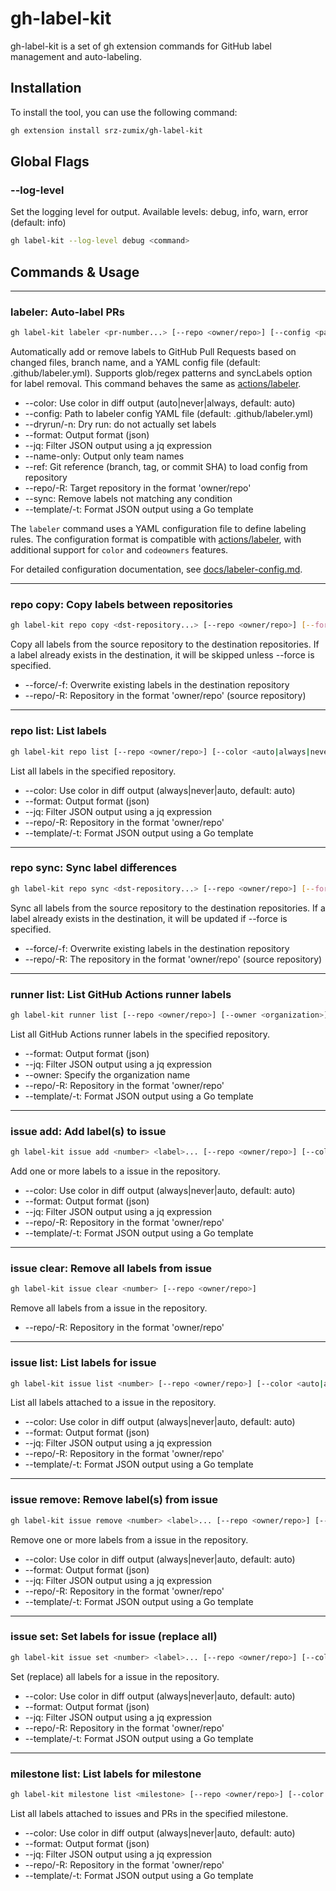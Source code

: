 # gh-label-kit

gh-label-kit is a set of gh extension commands for GitHub label management and auto-labeling.

## Installation

To install the tool, you can use the following command:

```sh
gh extension install srz-zumix/gh-label-kit
```

## Global Flags

### --log-level

Set the logging level for output. Available levels: debug, info, warn, error (default: info)

```sh
gh label-kit --log-level debug <command>
```

## Commands & Usage

---

### labeler: Auto-label PRs

```sh
gh label-kit labeler <pr-number...> [--repo <owner/repo>] [--config <path>] [--sync] [--dryrun] [--color <auto|always|never>] [--format <json>] [--jq <expression>] [--template <string>] [--name-only] [--ref <string>]
```

Automatically add or remove labels to GitHub Pull Requests based on changed files, branch name, and a YAML config file (default: .github/labeler.yml).
Supports glob/regex patterns and syncLabels option for label removal. This command behaves the same as [actions/labeler][labeler].

- --color: Use color in diff output (auto|never|always, default: auto)
- --config: Path to labeler config YAML file (default: .github/labeler.yml)
- --dryrun/-n: Dry run: do not actually set labels
- --format: Output format (json)
- --jq: Filter JSON output using a jq expression
- --name-only: Output only team names
- --ref: Git reference (branch, tag, or commit SHA) to load config from repository
- --repo/-R: Target repository in the format 'owner/repo'
- --sync: Remove labels not matching any condition
- --template/-t: Format JSON output using a Go template

The `labeler` command uses a YAML configuration file to define labeling rules. The configuration format is compatible with [actions/labeler][labeler], with additional support for `color` and `codeowners` features.

For detailed configuration documentation, see [docs/labeler-config.md](docs/labeler-config.md).

---

### repo copy: Copy labels between repositories

```sh
gh label-kit repo copy <dst-repository...> [--repo <owner/repo>] [--force]
```

Copy all labels from the source repository to the destination repositories. If a label already exists in the destination, it will be skipped unless --force is specified.

- --force/-f: Overwrite existing labels in the destination repository
- --repo/-R: Repository in the format 'owner/repo' (source repository)

---

### repo list: List labels

```sh
gh label-kit repo list [--repo <owner/repo>] [--color <auto|always|never>] [--format <json>] [--jq <expression>] [--template <string>]
```

List all labels in the specified repository.

- --color: Use color in diff output (always|never|auto, default: auto)
- --format: Output format (json)
- --jq: Filter JSON output using a jq expression
- --repo/-R: Repository in the format 'owner/repo'
- --template/-t: Format JSON output using a Go template

---

### repo sync: Sync label differences

```sh
gh label-kit repo sync <dst-repository...> [--repo <owner/repo>] [--force]
```

Sync all labels from the source repository to the destination repositories. If a label already exists in the destination, it will be updated if --force is specified.

- --force/-f: Overwrite existing labels in the destination repository
- --repo/-R: The repository in the format 'owner/repo' (source repository)

---

### runner list: List GitHub Actions runner labels

```sh
gh label-kit runner list [--repo <owner/repo>] [--owner <organization>] [--format <json>] [--jq <expression>] [--template <string>]
```

List all GitHub Actions runner labels in the specified repository.

- --format: Output format (json)
- --jq: Filter JSON output using a jq expression
- --owner: Specify the organization name
- --repo/-R: Repository in the format 'owner/repo'
- --template/-t: Format JSON output using a Go template

---

### issue add: Add label(s) to issue

```sh
gh label-kit issue add <number> <label>... [--repo <owner/repo>] [--color <auto|always|never>] [--format <json>] [--jq <expression>] [--template <string>]
```

Add one or more labels to a issue in the repository.

- --color: Use color in diff output (always|never|auto, default: auto)
- --format: Output format (json)
- --jq: Filter JSON output using a jq expression
- --repo/-R: Repository in the format 'owner/repo'
- --template/-t: Format JSON output using a Go template

---

### issue clear: Remove all labels from issue

```sh
gh label-kit issue clear <number> [--repo <owner/repo>]
```

Remove all labels from a issue in the repository.

- --repo/-R: Repository in the format 'owner/repo'

---

### issue list: List labels for issue

```sh
gh label-kit issue list <number> [--repo <owner/repo>] [--color <auto|always|never>] [--format <json>] [--jq <expression>] [--template <string>]
```

List all labels attached to a issue in the repository.

- --color: Use color in diff output (always|never|auto, default: auto)
- --format: Output format (json)
- --jq: Filter JSON output using a jq expression
- --repo/-R: Repository in the format 'owner/repo'
- --template/-t: Format JSON output using a Go template

---

### issue remove: Remove label(s) from issue

```sh
gh label-kit issue remove <number> <label>... [--repo <owner/repo>] [--color <auto|always|never>] [--format <json>] [--jq <expression>] [--template <string>]
```

Remove one or more labels from a issue in the repository.

- --color: Use color in diff output (always|never|auto, default: auto)
- --format: Output format (json)
- --jq: Filter JSON output using a jq expression
- --repo/-R: Repository in the format 'owner/repo'
- --template/-t: Format JSON output using a Go template

---

### issue set: Set labels for issue (replace all)

```sh
gh label-kit issue set <number> <label>... [--repo <owner/repo>] [--color <auto|always|never>] [--format <json>] [--jq <expression>] [--template <string>]
```

Set (replace) all labels for a issue in the repository.

- --color: Use color in diff output (always|never|auto, default: auto)
- --format: Output format (json)
- --jq: Filter JSON output using a jq expression
- --repo/-R: Repository in the format 'owner/repo'
- --template/-t: Format JSON output using a Go template

---

### milestone list: List labels for milestone

```sh
gh label-kit milestone list <milestone> [--repo <owner/repo>] [--color <auto|always|never>] [--format <json>] [--jq <expression>] [--template <string>]
```

List all labels attached to issues and PRs in the specified milestone.

- --color: Use color in diff output (always|never|auto, default: auto)
- --format: Output format (json)
- --jq: Filter JSON output using a jq expression
- --repo/-R: Repository in the format 'owner/repo'
- --template/-t: Format JSON output using a Go template

[labeler]: https://github.com/actions/labeler
